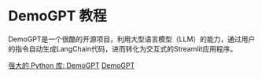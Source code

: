 # DemoGPT 教程

<show-structure depth="3"/>

DemoGPT是一个很酷的开源项目，利用大型语言模型（LLM）的能力，通过用户的指令自动生成LangChain代码，进而转化为交互式的Streamlit应用程序。

<seealso>
<category ref="ref_docs">
    <a href="https://mp.weixin.qq.com/s/QVrVtRVrJsBIhhvn9uXj-Q">强大的 Python 库: DemoGPT</a>
</category>
<category ref="ref_github">
    <a href="https://github.com/melih-unsal/DemoGPT">DemoGPT</a>
</category>
<category ref="ref_issues">
</category>
<category ref="ref_hf">
</category>
<category ref="ref_ms">
</category>
</seealso>